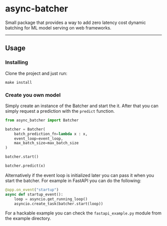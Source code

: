 # async-batcher
Small package that provides a way to add zero latency cost dynamic batching for ML model serving on web frameworks.

---
## Usage
### Installing
Clone the project and just run:
```
make install
```

### Create you own model
Simply create an instance of the Batcher and start the it.
After that you can simply request a prediction with the `predict` function.
```python
from async_batcher import Batcher

batcher = Batcher(
	batch_prediction_fn=lambda x : x, 
	event_loop=event_loop,
	max_batch_size=max_batch_size
)

batcher.start()

batcher.predict(x)
``` 

Alternatively if the event loop is initialized later you can pass it when you start the batcher. For example in FastAPI you can do the following:

```python
@app.on_event("startup")
async def startup_event():
	loop = asyncio.get_running_loop()
	asyncio.create_task(batcher.start(loop))
```

For a hackable example you can check the `fastapi_example.py` module from the example directory.
